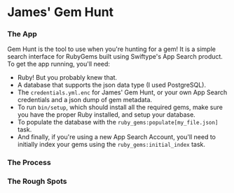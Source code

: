# James' Gem Hunt

### The App

Gem Hunt is the tool to use when you're hunting for a gem! It is a simple search interface for RubyGems built using Swiftype's App Search product. To get the app running, you'll need:

- Ruby! But you probably knew that.
- A database that supports the json data type (I used PostgreSQL).
- The `credentials.yml.enc` for James' Gem Hunt, or your own App Search credentials and a json dump of gem metadata.
- To run `bin/setup`, which should install all the required gems, make sure you have the proper Ruby installed, and setup your database.
- To populate the database with the `ruby_gems:populate[my_file.json]` task.
- And finally, if you're using a new App Search Account, you'll need to initially index your gems using the `ruby_gems:initial_index` task.

### The Process

### The Rough Spots

